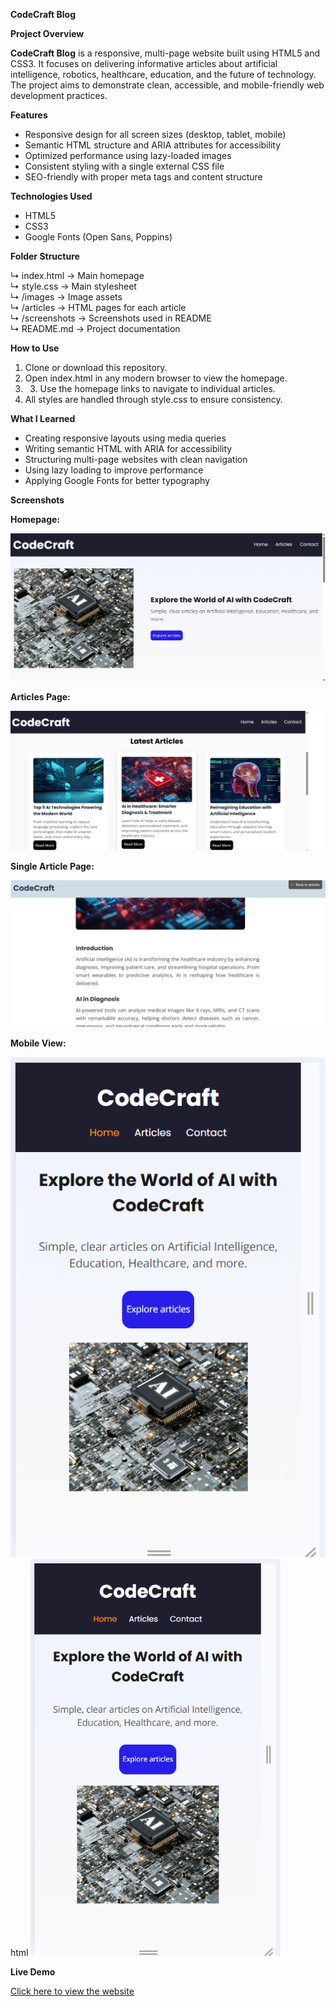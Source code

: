 **CodeCraft Blog**

**Project Overview**

**CodeCraft Blog** is a responsive, multi-page website built using HTML5 and CSS3. It focuses on delivering informative articles about artificial intelligence, robotics, healthcare, education, and the future of technology. The project aims to demonstrate clean, accessible, and mobile-friendly web development practices.

**Features**

- Responsive design for all screen sizes (desktop, tablet, mobile)
- Semantic HTML structure and ARIA attributes for accessibility
- Optimized performance using lazy-loaded images
- Consistent styling with a single external CSS file
- SEO-friendly with proper meta tags and content structure

**Technologies Used**

- HTML5
- CSS3
- Google Fonts (Open Sans, Poppins)

**Folder Structure**


↳ index.html            → Main homepage  
↳ style.css             → Main stylesheet  
↳ /images               → Image assets  
↳ /articles             → HTML pages for each article  
↳ /screenshots          → Screenshots used in README  
↳ README.md             → Project documentation  


**How to Use**

1. Clone or download this repository.
2. Open index.html in any modern browser to view the homepage.
3. 3. Use the homepage links to navigate to individual articles.
4. All styles are handled through style.css to ensure consistency.

**What I Learned**

- Creating responsive layouts using media queries
- Writing semantic HTML with ARIA for accessibility
- Structuring multi-page websites with clean navigation
- Using lazy loading to improve performance
- Applying Google Fonts for better typography

**Screenshots**

**Homepage:**

![Homepage](screenshots/homepage-desktop.png)

**Articles Page:**

![Articles Page](screenshots/articles-page-desktop.png)

**Single Article Page:**

![Single Article Page](screenshots/single-article-desktop.png)

**Mobile View:**

![Mobile View](screenshots/homepage-mobile.png)
html
<img src="screenshots/homepage-mobile.png" alt="Mobile View" width="400">


**Live Demo**

[Click here to view the website](https://prethika06.github.io/codecraft-ai-blog/)

